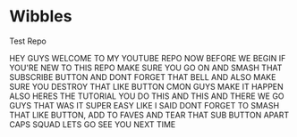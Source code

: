 # Wibbles
Test Repo

HEY GUYS WELCOME TO MY YOUTUBE REPO NOW BEFORE WE BEGIN IF YOU'RE NEW TO THIS REPO MAKE SURE YOU GO ON AND SMASH THAT SUBSCRIBE BUTTON AND DONT FORGET THAT BELL AND ALSO MAKE SURE YOU DESTROY THAT LIKE BUTTON CMON GUYS MAKE IT HAPPEN ALSO HERES THE TUTORIAL YOU DO THIS AND THIS AND THERE WE GO GUYS THAT WAS IT SUPER EASY LIKE I SAID DONT FORGET TO SMASH THAT LIKE BUTTON, ADD TO FAVES AND TEAR THAT SUB BUTTON APART CAPS SQUAD LETS GO SEE YOU NEXT TIME
